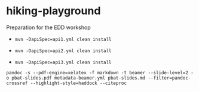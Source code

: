 # hiking-playground
Preparation for the EDD workshop


- `mvn -DapiSpec=api1.yml clean install`

- `mvn -DapiSpec=api2.yml clean install`

- `mvn -DapiSpec=api3.yml clean install`








```
pandoc -s --pdf-engine=xelatex -f markdown -t beamer --slide-level=2 -o pbat-slides.pdf metadata-beamer.yml pbat-slides.md --filter=pandoc-crossref --highlight-style=haddock --citeproc
```
